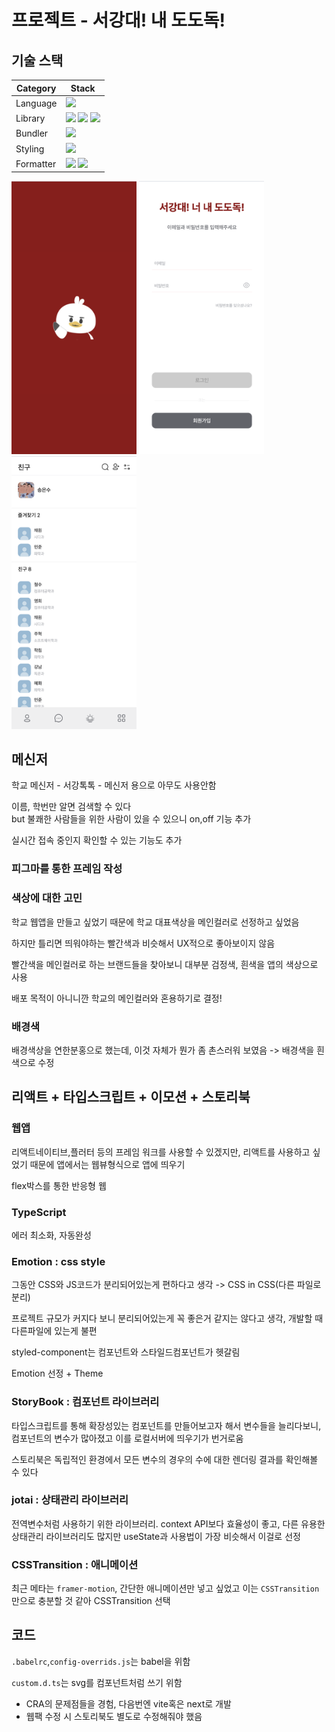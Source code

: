 # 프로젝트 - 서강대! 내 도도독!

## 기술 스택
| Category  | Stack                                                                                                                                                                                                                                                                                                                                                                                                                                                                   |
| --------- | ----------------------------------------------------------------------------------------------------------------------------------------------------------------------------------------------------------------------------------------------------------------------------------------------------------------------------------------------------------------------------------------------------------------------------------------------------------------------- |
| Language  | <img src="https://img.shields.io/badge/TypeScript-3178C6?logo=TypeScript&logoColor=white"/>                                                                                                                                                                                                                                                                                                                                                                             |
| Library   | <img src="https://img.shields.io/badge/React-61DAFB?logo=React&logoColor=white"/> <img src="https://img.shields.io/badge/Storybook-FF4785?logo=storybook&logoColor=fff"/> <img src="https://img.shields.io/badge/Jotai-a8a8a8?logo=jotai&logoColor=fff"/>
| Bundler   | <img src="https://img.shields.io/badge/webpack-8DD6F9?logo=webpack&logoColor=white"/>                                                                                                                                                                                                                                                                                                                                                                                         |
| Styling   | <img src="https://img.shields.io/badge/Emotion-D26AC2?logo=emotion&logoColor=fff"/>                                                                                                                                                                                                                                                                                                                      
| Formatter | <img src="https://img.shields.io/badge/eslint-4B32C3?logo=eslint&logoColor=white"/> <img src="https://img.shields.io/badge/prettier-F7B93E?logo=prettier&logoColor=white"/>                          

<div style={{display:'flex'; gap:"30"}}>
  <img width="200" src="https://github.com/songess/Togethevery/blob/main/src/assets/image/sgt1.png"/>
  <img width="200" src="https://github.com/songess/Togethevery/blob/main/src/assets/image/sgt2.png"/>
  <img width="200" src="https://github.com/songess/Togethevery/blob/main/src/assets/image/sgt3.png"/>
</div>


## 메신저

학교 메신저 - 서강톡톡 - 메신저 용으로 아무도 사용안함

이름, 학번만 알면 검색할 수 있다  
but 불쾌한 사람들을 위한 사람이 있을 수 있으니 on,off 기능 추가

실시간 접속 중인지 확인할 수 있는 기능도 추가

### 피그마를 통한 프레임 작성

### 색상에 대한 고민

학교 웹앱을 만들고 싶었기 때문에 학교 대표색상을 메인컬러로 선정하고 싶었음

하지만 틀리면 띄워야하는 빨간색과 비슷해서 UX적으로 좋아보이지 않음

빨간색을 메인컬러로 하는 브랜드들을 찾아보니 대부분 검정색, 흰색을 앱의 색상으로 사용

배포 목적이 아니니깐 학교의 메인컬러와 혼용하기로 결정!

### 배경색

배경색상을 연한분홍으로 했는데, 이것 자체가 뭔가 좀 촌스러워 보였음 -> 배경색을 흰색으로 수정

## 리액트 + 타입스크립트 + 이모션 + 스토리북

### 웹앱

리액트네이티브,플러터 등의 프레임 워크를 사용할 수 있겠지만, 리액트를 사용하고 싶었기 때문에 앱에서는 웹뷰형식으로 앱에 띄우기

flex박스를 통한 반응형 웹

### TypeScript

에러 최소화, 자동완성

### Emotion : css style

그동안 CSS와 JS코드가 분리되어있는게 편하다고 생각 -> CSS in CSS(다른 파일로 분리)

프로젝트 규모가 커지다 보니 분리되어있는게 꼭 좋은거 같지는 않다고 생각, 개발할 때 다른파일에 있는게 불편

styled-component는 컴포넌트와 스타일드컴포넌트가 헷갈림

Emotion 선정 + Theme

### StoryBook : 컴포넌트 라이브러리

타입스크립트를 통해 확장성있는 컴포넌트를 만들어보고자 해서 변수들을 늘리다보니, 컴포넌트의 변수가 많아졌고 이를 로컬서버에 띄우기가 번거로움

스토리북은 독립적인 환경에서 모든 변수의 경우의 수에 대한 렌더링 결과를 확인해볼 수 있다

### jotai : 상태관리 라이브러리

전역변수처럼 사용하기 위한 라이브러리. context API보다 효율성이 좋고, 다른 유용한 상태관리 라이브러리도 많지만 useState과 사용법이 가장 비슷해서 이걸로 선정

### CSSTransition : 애니메이션

최근 메타는 `framer-motion`, 간단한 애니메이션만 넣고 싶었고 이는 `CSSTransition`만으로 충분할 것 같아 CSSTransition 선택

## 코드

`.babelrc`,`config-overrids.js`는 babel을 위함

`custom.d.ts`는 svg를 컴포넌트처럼 쓰기 위함

- CRA의 문제점들을 경험, 다음번엔 vite혹은 next로 개발
- 웹팩 수정 시 스토리북도 별도로 수정해줘야 했음
